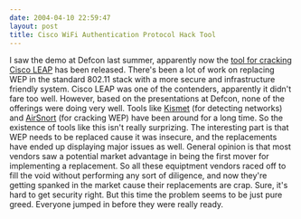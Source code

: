 ```yaml
---
date: 2004-04-10 22:59:47
layout: post
title: Cisco WiFi Authentication Protocol Hack Tool
---
```


I saw the demo at Defcon last summer, apparently now the [tool for cracking Cisco LEAP](http://wifinetnews.com/archives/003202.html) has been released. There's been a lot of work on replacing WEP in the standard 802.11 stack with a more secure and infrastructure friendly system. Cisco LEAP was one of the contenders, apparently it didn't fare too well. However, based on the presentations at Defcon, none of the offerings were doing very well. Tools like [Kismet](http://www.kismetwireless.net/) (for detecting networks) and [AirSnort](http://airsnort.shmoo.com/) (for cracking WEP) have been around for a long time. So the existence of tools like this isn't really surprizing. The interesting part is that WEP needs to be replaced cause it was insecure, and the replacements have ended up displaying major issues as well. General opinion is that most vendors saw a potential market advantage in being the first mover for implementing a replacement. So all these equiptment vendors raced off to fill the void without performing any sort of diligence, and now they're getting spanked in the market cause their replacements are crap. Sure, it's hard to get security right. But this time the problem seems to be just pure greed. Everyone jumped in before they were really ready.
